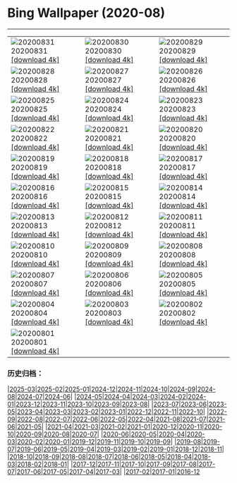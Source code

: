 # Bing Wallpaper (2020-08)
**************

<table><tr><td><img src="https://www.bing.com/th?id=OHR.PRNLCavern_EN-US7693319589_1920x1080.jpg" alt="20200831"> 20200831 <a href="https://www.bing.com/th?id=OHR.PRNLCavern_EN-US7693319589_UHD.jpg">[download 4k]</a></td><td><img src="https://www.bing.com/th?id=OHR.MakeHay_EN-US3538917204_1920x1080.jpg" alt="20200830"> 20200830 <a href="https://www.bing.com/th?id=OHR.MakeHay_EN-US3538917204_UHD.jpg">[download 4k]</a></td><td><img src="https://www.bing.com/th?id=OHR.BicycleSculptures_EN-US3449807795_1920x1080.jpg" alt="20200829"> 20200829 <a href="https://www.bing.com/th?id=OHR.BicycleSculptures_EN-US3449807795_UHD.jpg">[download 4k]</a></td></tr><tr><td><img src="https://www.bing.com/th?id=OHR.MonteCristo_EN-US3353853394_1920x1080.jpg" alt="20200828"> 20200828 <a href="https://www.bing.com/th?id=OHR.MonteCristo_EN-US3353853394_UHD.jpg">[download 4k]</a></td><td><img src="https://www.bing.com/th?id=OHR.SailingStone_EN-US8158160103_1920x1080.jpg" alt="20200827"> 20200827 <a href="https://www.bing.com/th?id=OHR.SailingStone_EN-US8158160103_UHD.jpg">[download 4k]</a></td><td><img src="https://www.bing.com/th?id=OHR.OkanaganSpots_EN-US8113040044_1920x1080.jpg" alt="20200826"> 20200826 <a href="https://www.bing.com/th?id=OHR.OkanaganSpots_EN-US8113040044_UHD.jpg">[download 4k]</a></td></tr><tr><td><img src="https://www.bing.com/th?id=OHR.PancakeRocks_EN-US1220361824_1920x1080.jpg" alt="20200825"> 20200825 <a href="https://www.bing.com/th?id=OHR.PancakeRocks_EN-US1220361824_UHD.jpg">[download 4k]</a></td><td><img src="https://www.bing.com/th?id=OHR.CrystalRiver_EN-US8025232239_1920x1080.jpg" alt="20200824"> 20200824 <a href="https://www.bing.com/th?id=OHR.CrystalRiver_EN-US8025232239_UHD.jpg">[download 4k]</a></td><td><img src="https://www.bing.com/th?id=OHR.AugustStargazing_EN-US7610682262_1920x1080.jpg" alt="20200823"> 20200823 <a href="https://www.bing.com/th?id=OHR.AugustStargazing_EN-US7610682262_UHD.jpg">[download 4k]</a></td></tr><tr><td><img src="https://www.bing.com/th?id=OHR.UrquhartCastle_EN-US7977703153_1920x1080.jpg" alt="20200822"> 20200822 <a href="https://www.bing.com/th?id=OHR.UrquhartCastle_EN-US7977703153_UHD.jpg">[download 4k]</a></td><td><img src="https://www.bing.com/th?id=OHR.MulticolorBuoys_EN-US7941972841_1920x1080.jpg" alt="20200821"> 20200821 <a href="https://www.bing.com/th?id=OHR.MulticolorBuoys_EN-US7941972841_UHD.jpg">[download 4k]</a></td><td><img src="https://www.bing.com/th?id=OHR.IcelandHighlands_EN-US7904530738_1920x1080.jpg" alt="20200820"> 20200820 <a href="https://www.bing.com/th?id=OHR.IcelandHighlands_EN-US7904530738_UHD.jpg">[download 4k]</a></td></tr><tr><td><img src="https://www.bing.com/th?id=OHR.PhotographyEmperor_EN-US7865787520_1920x1080.jpg" alt="20200819"> 20200819 <a href="https://www.bing.com/th?id=OHR.PhotographyEmperor_EN-US7865787520_UHD.jpg">[download 4k]</a></td><td><img src="https://www.bing.com/th?id=OHR.TennesseeWoman_EN-US7833645016_1920x1080.jpg" alt="20200818"> 20200818 <a href="https://www.bing.com/th?id=OHR.TennesseeWoman_EN-US7833645016_UHD.jpg">[download 4k]</a></td><td><img src="https://www.bing.com/th?id=OHR.BorobudurTemple_EN-US7797430626_1920x1080.jpg" alt="20200817"> 20200817 <a href="https://www.bing.com/th?id=OHR.BorobudurTemple_EN-US7797430626_UHD.jpg">[download 4k]</a></td></tr><tr><td><img src="https://www.bing.com/th?id=OHR.BurrowingOwl_EN-US7737468266_1920x1080.jpg" alt="20200816"> 20200816 <a href="https://www.bing.com/th?id=OHR.BurrowingOwl_EN-US7737468266_UHD.jpg">[download 4k]</a></td><td><img src="https://www.bing.com/th?id=OHR.AcadianDay_EN-US7700672584_1920x1080.jpg" alt="20200815"> 20200815 <a href="https://www.bing.com/th?id=OHR.AcadianDay_EN-US7700672584_UHD.jpg">[download 4k]</a></td><td><img src="https://www.bing.com/th?id=OHR.HuntsMesa_EN-US7660712032_1920x1080.jpg" alt="20200814"> 20200814 <a href="https://www.bing.com/th?id=OHR.HuntsMesa_EN-US7660712032_UHD.jpg">[download 4k]</a></td></tr><tr><td><img src="https://www.bing.com/th?id=OHR.WWMatera_EN-US7770749293_1920x1080.jpg" alt="20200813"> 20200813 <a href="https://www.bing.com/th?id=OHR.WWMatera_EN-US7770749293_UHD.jpg">[download 4k]</a></td><td><img src="https://www.bing.com/th?id=OHR.TRex_EN-US7513536381_1920x1080.jpg" alt="20200812"> 20200812 <a href="https://www.bing.com/th?id=OHR.TRex_EN-US7513536381_UHD.jpg">[download 4k]</a></td><td><img src="https://www.bing.com/th?id=OHR.SeaFireflies_EN-US7467298206_1920x1080.jpg" alt="20200811"> 20200811 <a href="https://www.bing.com/th?id=OHR.SeaFireflies_EN-US7467298206_UHD.jpg">[download 4k]</a></td></tr><tr><td><img src="https://www.bing.com/th?id=OHR.LionDay_EN-US7411831317_1920x1080.jpg" alt="20200810"> 20200810 <a href="https://www.bing.com/th?id=OHR.LionDay_EN-US7411831317_UHD.jpg">[download 4k]</a></td><td><img src="https://www.bing.com/th?id=OHR.LassenPeak_EN-US7363073851_1920x1080.jpg" alt="20200809"> 20200809 <a href="https://www.bing.com/th?id=OHR.LassenPeak_EN-US7363073851_UHD.jpg">[download 4k]</a></td><td><img src="https://www.bing.com/th?id=OHR.InfinityBridge_EN-US7273466905_1920x1080.jpg" alt="20200808"> 20200808 <a href="https://www.bing.com/th?id=OHR.InfinityBridge_EN-US7273466905_UHD.jpg">[download 4k]</a></td></tr><tr><td><img src="https://www.bing.com/th?id=OHR.WhaleHug_EN-US7230997767_1920x1080.jpg" alt="20200807"> 20200807 <a href="https://www.bing.com/th?id=OHR.WhaleHug_EN-US7230997767_UHD.jpg">[download 4k]</a></td><td><img src="https://www.bing.com/th?id=OHR.Rettungsstation_EN-US6913294738_1920x1080.jpg" alt="20200806"> 20200806 <a href="https://www.bing.com/th?id=OHR.Rettungsstation_EN-US6913294738_UHD.jpg">[download 4k]</a></td><td><img src="https://www.bing.com/th?id=OHR.OysterFarm_EN-US6831036158_1920x1080.jpg" alt="20200805"> 20200805 <a href="https://www.bing.com/th?id=OHR.OysterFarm_EN-US6831036158_UHD.jpg">[download 4k]</a></td></tr><tr><td><img src="https://www.bing.com/th?id=OHR.VirginiaDeer_EN-US6758916176_1920x1080.jpg" alt="20200804"> 20200804 <a href="https://www.bing.com/th?id=OHR.VirginiaDeer_EN-US6758916176_UHD.jpg">[download 4k]</a></td><td><img src="https://www.bing.com/th?id=OHR.SaguaroLightning_EN-US6580736553_1920x1080.jpg" alt="20200803"> 20200803 <a href="https://www.bing.com/th?id=OHR.SaguaroLightning_EN-US6580736553_UHD.jpg">[download 4k]</a></td><td><img src="https://www.bing.com/th?id=OHR.IsolaBella_EN-US6478889007_1920x1080.jpg" alt="20200802"> 20200802 <a href="https://www.bing.com/th?id=OHR.IsolaBella_EN-US6478889007_UHD.jpg">[download 4k]</a></td></tr><tr><td><img src="https://www.bing.com/th?id=OHR.LavaShip_EN-US6422813488_1920x1080.jpg" alt="20200801"> 20200801 <a href="https://www.bing.com/th?id=OHR.LavaShip_EN-US6422813488_UHD.jpg">[download 4k]</a></td><td></td><td></td></tr></table>

### 历史归档：

|[2025-03](/../2025-03/2025-03.md)|[2025-02](/../2025-02/2025-02.md)|[2025-01](/../2025-01/2025-01.md)|[2024-12](/../2024-12/2024-12.md)|[2024-11](/../2024-11/2024-11.md)|[2024-10](/../2024-10/2024-10.md)|[2024-09](/../2024-09/2024-09.md)|[2024-08](/../2024-08/2024-08.md)|[2024-07](/../2024-07/2024-07.md)|[2024-06](/../2024-06/2024-06.md)|
|[2024-05](/../2024-05/2024-05.md)|[2024-04](/../2024-04/2024-04.md)|[2024-03](/../2024-03/2024-03.md)|[2024-02](/../2024-02/2024-02.md)|[2024-01](/../2024-01/2024-01.md)|[2023-12](/../2023-12/2023-12.md)|[2023-11](/../2023-11/2023-11.md)|[2023-10](/../2023-10/2023-10.md)|[2023-09](/../2023-09/2023-09.md)|[2023-08](/../2023-08/2023-08.md)|
|[2023-07](/../2023-07/2023-07.md)|[2023-06](/../2023-06/2023-06.md)|[2023-05](/../2023-05/2023-05.md)|[2023-04](/../2023-04/2023-04.md)|[2023-03](/../2023-03/2023-03.md)|[2023-02](/../2023-02/2023-02.md)|[2023-01](/../2023-01/2023-01.md)|[2022-12](/../2022-12/2022-12.md)|[2022-11](/../2022-11/2022-11.md)|[2022-10](/../2022-10/2022-10.md)|
|[2022-09](/../2022-09/2022-09.md)|[2022-08](/../2022-08/2022-08.md)|[2022-07](/../2022-07/2022-07.md)|[2022-06](/../2022-06/2022-06.md)|[2022-05](/../2022-05/2022-05.md)|[2022-04](/../2022-04/2022-04.md)|[2021-08](/../2021-08/2021-08.md)|[2021-07](/../2021-07/2021-07.md)|[2021-06](/../2021-06/2021-06.md)|[2021-05](/../2021-05/2021-05.md)|
|[2021-04](/../2021-04/2021-04.md)|[2021-03](/../2021-03/2021-03.md)|[2021-02](/../2021-02/2021-02.md)|[2021-01](/../2021-01/2021-01.md)|[2020-12](/../2020-12/2020-12.md)|[2020-11](/../2020-11/2020-11.md)|[2020-10](/../2020-10/2020-10.md)|[2020-09](/../2020-09/2020-09.md)|[2020-08](/2020-08.md)|[2020-07](/../2020-07/2020-07.md)|
|[2020-06](/../2020-06/2020-06.md)|[2020-05](/../2020-05/2020-05.md)|[2020-04](/../2020-04/2020-04.md)|[2020-03](/../2020-03/2020-03.md)|[2020-02](/../2020-02/2020-02.md)|[2020-01](/../2020-01/2020-01.md)|[2019-12](/../2019-12/2019-12.md)|[2019-11](/../2019-11/2019-11.md)|[2019-10](/../2019-10/2019-10.md)|[2019-09](/../2019-09/2019-09.md)|
|[2019-08](/../2019-08/2019-08.md)|[2019-07](/../2019-07/2019-07.md)|[2019-06](/../2019-06/2019-06.md)|[2019-05](/../2019-05/2019-05.md)|[2019-04](/../2019-04/2019-04.md)|[2019-03](/../2019-03/2019-03.md)|[2019-02](/../2019-02/2019-02.md)|[2019-01](/../2019-01/2019-01.md)|[2018-12](/../2018-12/2018-12.md)|[2018-11](/../2018-11/2018-11.md)|
|[2018-10](/../2018-10/2018-10.md)|[2018-09](/../2018-09/2018-09.md)|[2018-08](/../2018-08/2018-08.md)|[2018-07](/../2018-07/2018-07.md)|[2018-06](/../2018-06/2018-06.md)|[2018-05](/../2018-05/2018-05.md)|[2018-04](/../2018-04/2018-04.md)|[2018-03](/../2018-03/2018-03.md)|[2018-02](/../2018-02/2018-02.md)|[2018-01](/../2018-01/2018-01.md)|
|[2017-12](/../2017-12/2017-12.md)|[2017-11](/../2017-11/2017-11.md)|[2017-10](/../2017-10/2017-10.md)|[2017-09](/../2017-09/2017-09.md)|[2017-08](/../2017-08/2017-08.md)|[2017-07](/../2017-07/2017-07.md)|[2017-06](/../2017-06/2017-06.md)|[2017-05](/../2017-05/2017-05.md)|[2017-04](/../2017-04/2017-04.md)|[2017-03](/../2017-03/2017-03.md)|
|[2017-02](/../2017-02/2017-02.md)|[2017-01](/../2017-01/2017-01.md)|[2016-12](/../2016-12/2016-12.md)